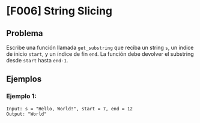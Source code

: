 # [F006] String Slicing

## Problema

Escribe una función llamada `get_substring` que reciba un string `s`, un índice de inicio `start`, y un índice de fin `end`. La función debe devolver el substring desde `start` hasta `end-1`.

## Ejemplos

### Ejemplo 1:
```
Input: s = "Hello, World!", start = 7, end = 12
Output: "World"
```
